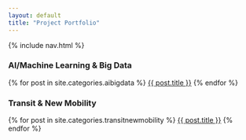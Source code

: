 ```yaml
---
layout: default
title: "Project Portfolio"
---
```


{% include nav.html %}

<h3>AI/Machine Learning & Big Data</h3>

{% for post in site.categories.aibigdata %}
  <a href="{{ post.url | relative_url }}">{{ post.title }}</a>
{% endfor %}

<h3>Transit & New Mobility</h3>

{% for post in site.categories.transitnewmobility %}
  <a href="{{ post.url | relative_url }}">{{ post.title }}</a>
{% endfor %}
